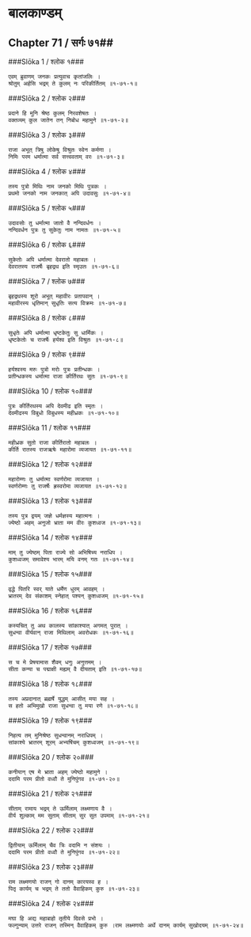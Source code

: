 बालकाण्डम्
===============================


## Chapter 71  / सर्गः ७१##


###Slōka 1 / श्लोक १###


    एवम् ब्रुवाणम् जनकः प्रत्युवाच कृतांजलिः ।
    श्रोतुम् अर्हसि भद्रम् ते कुलम् नः परिकीर्तितम् ॥१-७१-१॥


###Slōka 2 / श्लोक २###


    प्रदाने हि मुनि श्रेष्ठ कुलम् निरवशेषतः ।
    वक्तव्यम् कुल जातेन तन् निबोध महामुने ॥१-७१-२॥


###Slōka 3 / श्लोक ३###


    राजा अभूत् त्रिषु लोकेषु विश्रुतः स्वेन कर्मणा ।
    निमिः परम धर्मात्मा सर्व सत्त्ववताम् वरः ॥१-७१-३॥


###Slōka 4 / श्लोक ४###


    तस्य पुत्रो मिथिः नाम जनको मिथि पुत्रकः ।
    प्रथमो जनको नाम जनकात् अपि उदावसुः ॥१-७१-४॥


###Slōka 5 / श्लोक ५###


    उदावसोः तु धर्मात्मा जातो वै नन्दिवर्धनः ।
    नन्दिवर्धन पुत्रः तु सुकेतुः नाम नामतः ॥१-७१-५॥


###Slōka 6 / श्लोक ६###


    सुकेतोः अपि धर्मात्मा देवरातो महाबलः ।
    देवरातस्य राजर्षेः बृहद्रथ इति स्मृउतः ॥१-७१-६॥


###Slōka 7 / श्लोक ७###


    बृहद्रथस्य शूरो अभूत् महावीरः प्रतापवान् ।
    महावीरस्य धृतिमान् सुधृतिः सत्य विक्रमः ॥१-७१-७॥


###Slōka 8 / श्लोक ८###


    सुधृतेः अपि धर्मात्मा धृष्टकेतुः सु धार्मिकः ।
    धृष्टकेतोः च राजर्षेः हर्यश्व इति विश्रुतः ॥१-७१-८॥


###Slōka 9 / श्लोक ९###


    हर्यश्वस्य मरुः पुत्रो मरोः पुत्रः प्रतीन्धकः ।
    प्रतीन्धकस्य धर्मात्मा राजा कीर्तिरथः सुतः ॥१-७१-९॥


###Slōka 10 / श्लोक १०###


    पुत्रः कीर्तिरथस्य अपि देवमीढ इति स्मृतः ।
    देवमीढस्य विबुधो विबुधस्य महीध्रकः ॥१-७१-१०॥


###Slōka 11 / श्लोक ११###


    महीध्रक सुतो राजा कीर्तिरातो महाबलः ।
    कीर्ति रातस्य राजऋषेः महारोमा व्यजायत ॥१-७१-११॥


###Slōka 12 / श्लोक १२###


    महारोम्णः तु धर्मात्मा स्वर्णरोमा व्यजायत ।
    स्वर्णरोम्णः तु राजर्षेः ह्रस्वरोमा व्यजायत ॥१-७१-१२॥


###Slōka 13 / श्लोक १३###


    तस्य पुत्र द्वयम् जज्ञे धर्मज्ञस्य महात्मनः ।
    ज्येष्ठो अहम् अनुजो भ्राता मम वीरः कुशध्वज ॥१-७१-१३॥


###Slōka 14 / श्लोक १४###


    माम् तु ज्येष्ठम् पिता राज्ये सो अभिषिच्य नराधिप ।
    कुशध्वजम् समावेश्य भारम् मयि वनम् गतः ॥१-७१-१४॥


###Slōka 15 / श्लोक १५###


    वृद्धे पितरि स्वर् याते धर्मेण धुरम् आवहम् ।
    भ्रातरम् देव संकाशम् स्नेहात् पश्यन् कुशध्वजम् ॥१-७१-१५॥


###Slōka 16 / श्लोक १६###


    कस्यचित् तु अथ कालस्य सांकाश्यात् अगमत् पुरात् ।
    सुधन्वा वीर्यवान् राजा मिथिलाम् अवरोधकः ॥१-७१-१६॥


###Slōka 17 / श्लोक १७###


    स च मे प्रेषयामास शैवम् धनुः अनुत्तमम् ।
    सीता कन्या च पद्माक्षी मह्यम् वै दीयताम् इति ॥१-७१-१७॥


###Slōka 18 / श्लोक १८###


    तस्य अप्रदानात् ब्रह्मर्षे युद्धम् आसीत् मया सह ।
    स हतो अभिमुखो राजा सुधन्वा तु मया रणे ॥१-७१-१८॥


###Slōka 19 / श्लोक १९###


    निहत्य तम् मुनिश्रेष्ठ सुधन्वानम् नराधिपम् ।
    सांकाश्ये भ्रातरम् शूरम् अभ्यषिंचम् कुशध्वजम् ॥१-७१-१९॥


###Slōka 20 / श्लोक २०###


    कनीयान् एष मे भ्राता अहम् ज्येष्ठो महामुने ।
    ददामि परम प्रीतो वध्वौ ते मुनिपुंगव ॥१-७१-२०॥


###Slōka 21 / श्लोक २१###


    सीताम् रामाय भद्रम् ते ऊर्मिलाम् लक्ष्मणाय वै ।
    वीर्य शुल्काम् मम सुताम् सीताम् सुर सुत उपमाम् ॥१-७१-२१॥


###Slōka 22 / श्लोक २२###


    द्वितीयाम् ऊर्मिलाम् चैव त्रिः वदामि न संशयः ।
    ददामि परम प्रीतो वध्वौ ते मुनिपुंगव ॥१-७१-२२॥


###Slōka 23 / श्लोक २३###


    राम लक्ष्मणयो राजन् गो दानम् कारयस्व ह ।
    पितृ कार्यम् च भद्रम् ते ततो वैवाहिकम् कुरु ॥१-७१-२३॥


###Slōka 24 / श्लोक २४###


    मघा हि अद्य महाबाहो तृतीये दिवसे प्रभो ।
    फल्गुन्याम् उत्तरे राजन् तस्मिन् वैवाहिकम् कुरु ।राम लक्ष्मणयोः अर्थे दानम् कार्यम् सुखोदयम् ॥१-७१-२४॥



